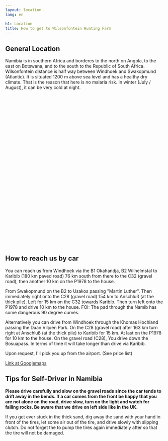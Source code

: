 ```yaml
---
layout: location
lang: en

h1: Location
title: How to get to Wilsonfontein Hunting Farm
---
```


General Location
------------------
Namibia is in southern Africa and borderes to the north on Angola, to the east on Botswana, and to the south to the Republic of South Africa. Wilsonfontein distance is half way between Windhoek and Swakopmund (Atlantic). It is situated 1200 m above sea level and has a healthy dry climate. That is the reason that here is no malaria risk. In winter (July / August), it can be very cold at night.


<div id="map" style="height: 480px;"></div>


How to reach us by car
--------------------------------------
You can reach us from Windhoek via the B1 Okahandja, B2 Wilhelmstal to Karibib (180 km paved road) 76 km south from there to the C32 (gravel road), then another 10 km on the P1978 to the house.

From Swakopmund on the B2 to Usakos passing "Martin Luther". Then immediately right onto the C28 (gravel road) 154 km to Anschluß (at the thick pile). Left for 15 km on the C32 towards Karibib. Then turn left onto the P1978 and drive 10 km to the house.
FOI: The pad through the Namib has some dangerous 90 degree curves.

Alternatively you can drive from Windhoek through the Khomas Hochland passing the Daan Viljoen Park. On the C28 (gravel road) after 163 km turn right at Anschluß (at the thick pile) to Karibib for 15 km. At last on the P1978 for 10 km to the house. On the gravel road (C28), You drive down the Bosuapass. In terms of time it will take longer than drive via Karibib.

Upon request, I'll pick you up from the airport. (See price list)


[Link at Googlemaps][googlemap]


Tips for Self-Driver in Namibia
--------------------------------------
**Please drive carefully and slow on the gravel roads since the car tends to drift away in the bends. If a car comes from the front be happy that you are not alone on the road, drive slow, turn on the light and watch for falling rocks. Be aware that we drive on left side like in the UK.**

If you get ever stuck in the thick sand, dig away the sand with your hand in front of the tires, let some air out of the tire, and drive slowly with slipping clutch. Do not forget the to pump the tires again immediately after so that the tire will not be damaged.

[googlemap]: http://maps.google.com/maps?f=q&source=s_q&hl=en&geocode=&q=wilsonfontein+namibia&ie=UTF8&hq=wilsonfontein+namibia&hnear=&ll=-22.667383,15.711651&spn=0.011682,0.01929&z=16 "Google Maps Link"
